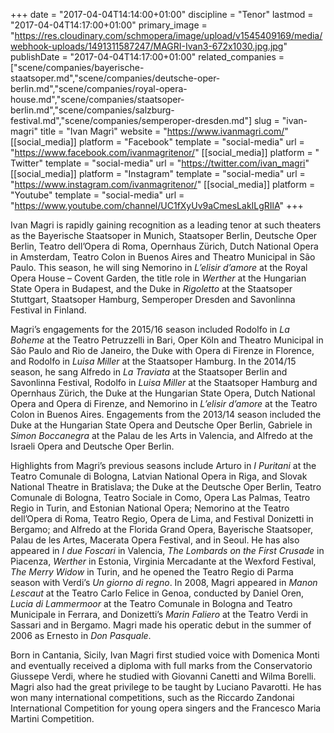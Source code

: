 +++
date = "2017-04-04T14:14:00+01:00"
discipline = "Tenor"
lastmod = "2017-04-04T14:17:00+01:00"
primary_image = "https://res.cloudinary.com/schmopera/image/upload/v1545409169/media/webhook-uploads/1491311587247/MAGRI-Ivan3-672x1030.jpg.jpg"
publishDate = "2017-04-04T14:17:00+01:00"
related_companies = ["scene/companies/bayerische-staatsoper.md","scene/companies/deutsche-oper-berlin.md","scene/companies/royal-opera-house.md","scene/companies/staatsoper-berlin.md","scene/companies/salzburg-festival.md","scene/companies/semperoper-dresden.md"]
slug = "ivan-magri"
title = "Ivan Magrì"
website = "https://www.ivanmagri.com/"
[[social_media]]
platform = "Facebook"
template = "social-media"
url = "https://www.facebook.com/ivanmagritenor/"
[[social_media]]
platform = " Twitter"
template = "social-media"
url = "https://twitter.com/ivan_magri"
[[social_media]]
platform = "Instagram"
template = "social-media"
url = "https://www.instagram.com/ivanmagritenor/"
[[social_media]]
platform = "Youtube"
template = "social-media"
url = "https://www.youtube.com/channel/UC1fXyUv9aCmesLakILgRIlA"
+++

Ivan Magri is rapidly gaining recognition as a leading tenor at such theaters as the Bayerische Staatsoper in Munich, Staatsoper Berlin, Deutsche Oper Berlin, Teatro dell’Opera di Roma, Opernhaus Zürich, Dutch National Opera in Amsterdam, Teatro Colon in Buenos Aires and Theatro Municipal in São Paulo. This season, he will sing Nemorino in *L’elisir d’amore* at the Royal Opera House – Covent Garden, the title role in *Werther* at the Hungarian State Opera in Budapest, and the Duke in *Rigoletto* at the Staatsoper Stuttgart, Staatsoper Hamburg, Semperoper Dresden and Savonlinna Festival in Finland.

Magri’s engagements for the 2015/16 season included Rodolfo in *La Boheme* at the Teatro Petruzzelli in Bari, Oper Köln and Theatro Municipal in São Paulo and Rio de Janeiro, the Duke with Opera di Firenze in Florence, and Rodolfo in *Luisa Miller* at the Staatsoper Hamburg. In the 2014/15 season, he sang Alfredo in *La Traviata* at the Staatsoper Berlin and Savonlinna Festival, Rodolfo in *Luisa Miller* at the Staatsoper Hamburg and Opernhaus Zürich, the Duke at the Hungarian State Opera, Dutch National Opera and Opera di Firenze, and Nemorino in *L’elisir d’amore* at the Teatro Colon in Buenos Aires. Engagements from the 2013/14 season included the Duke at the Hungarian State Opera and Deutsche Oper Berlin, Gabriele in *Simon Boccanegra* at the Palau de les Arts in Valencia, and Alfredo at the Israeli Opera and Deutsche Oper Berlin.

Highlights from Magri’s previous seasons include Arturo in *I Puritani* at the Teatro Comunale di Bologna, Latvian National Opera in Riga, and Slovak National Theatre in Bratislava; the Duke at the Deutsche Oper Berlin, Teatro Comunale di Bologna, Teatro Sociale in Como, Opera Las Palmas, Teatro Regio in Turin, and Estonian National Opera; Nemorino at the Teatro dell’Opera di Roma, Teatro Regio, Opera de Lima, and Festival Donizetti in Bergamo; and Alfredo at the Florida Grand Opera, Bayerische Staatsoper, Palau de les Artes, Macerata Opera Festival, and in Seoul. He has also appeared in *I due Foscari* in Valencia, *The Lombards on the First Crusade* in Piacenza, *Werther* in Estonia, Virginia Mercadante at the Wexford Festival, *The Merry Widow* in Turin, and he opened the Teatro Regio di Parma season with Verdi’s *Un giorno di regno*. In 2008, Magri appeared in *Manon Lescaut* at the Teatro Carlo Felice in Genoa, conducted by Daniel Oren, *Lucia di Lammermoor* at the Teatro Comunale in Bologna and Teatro Municipale in Ferrara, and Donizetti’s *Marin Faliero* at the Teatro Verdi in Sassari and in Bergamo. Magri made his operatic debut in the summer of 2006 as Ernesto in *Don Pasquale*.

Born in Cantania, Sicily, Ivan Magri first studied voice with Domenica Monti and eventually received a diploma with full marks from the Conservatorio Giussepe Verdi, where he studied with Giovanni Canetti and Wilma Borelli. Magri also had the great privilege to be taught by Luciano Pavarotti. He has won many international competitions, such as the Riccardo Zandonai International Competition for young opera singers and the Francesco Maria Martini Competition.
